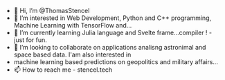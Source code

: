 - 👋 Hi, I’m @ThomasStencel
- 👀 I’m interested in Web Development, Python and C++ programming, Machine Learning with TensorFlow and...
- 🌱 I’m currently learning Julia language and Svelte frame...compiler ! - just for fun.
- 💞️ I’m looking to collaborate on applications analisng astronimal and space based data. I'am also interested in 
-    machine learning based predictions on geopolitics and military affairs...
- 📫 How to reach me - stencel.tech


